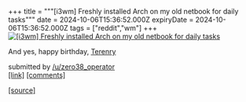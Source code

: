 +++
title = """[i3wm] Freshly installed Arch on my old netbook for daily tasks"""
date = 2024-10-06T15:36:52.000Z
expiryDate = 2024-10-06T15:36:52.000Z
tags = ["reddit","wm"]
+++
[![[i3wm] Freshly installed Arch on my old netbook for daily tasks](https://preview.redd.it/ave1crg5o5td1.png?width=640&crop=smart&auto=webp&s=aa14b6848d3607a44f3fbcaf26971d31a8d9ef8a "[i3wm] Freshly installed Arch on my old netbook for daily tasks")](https://www.reddit.com/r/unixporn/comments/1fxj9ha/i3wm_freshly_installed_arch_on_my_old_netbook_for/)

And yes, happy birthday, [Terenry](http://www.youtube.com/@terenry_)

submitted by [/u/zero38\_operator](https://www.reddit.com/user/zero38_operator)  
[\[link\]](https://i.redd.it/ave1crg5o5td1.png) [\[comments\]](https://www.reddit.com/r/unixporn/comments/1fxj9ha/i3wm_freshly_installed_arch_on_my_old_netbook_for/)

[[source]](https://www.reddit.com/r/unixporn/comments/1fxj9ha/i3wm_freshly_installed_arch_on_my_old_netbook_for/)
